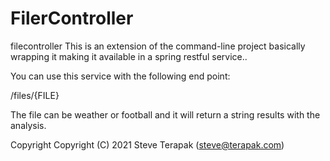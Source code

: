 # FilerController
filecontroller
This is an extension of the command-line project basically wrapping it making it available in a spring restful service..

You can use this service with the following end point:

/files/{FILE}

The file can be weather or football and it will return a string results with the analysis.



Copyright
Copyright (C) 2021 Steve Terapak (steve@terapak.com)
